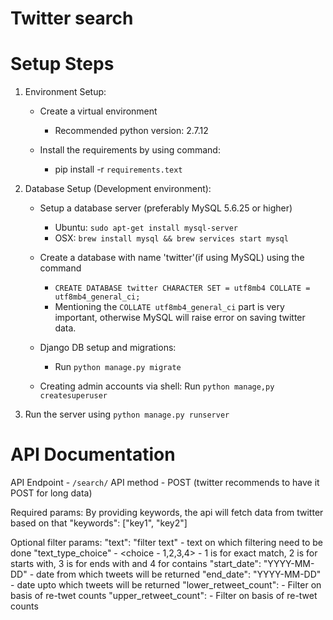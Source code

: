 Twitter search
==============


Setup Steps
===========


1. Environment Setup:

    * Create a virtual environment
      - Recommended python version: 2.7.12

    * Install the requirements by using command:
        * pip install -r `requirements.text`

2. Database Setup (Development environment):

    * Setup a database server (preferably MySQL 5.6.25 or higher)
      - Ubuntu: `sudo apt-get install mysql-server`
      - OSX: `brew install mysql && brew services start mysql`

    * Create a database with name 'twitter'(if using MySQL) using the command
        - `CREATE DATABASE twitter CHARACTER SET = utf8mb4 COLLATE = utf8mb4_general_ci;`
        - Mentioning the `COLLATE utf8mb4_general_ci` part is very important, otherwise MySQL will raise error on saving twitter data.

    * Django DB setup and migrations:
        * Run `python manage.py migrate`

    * Creating admin accounts via shell:
    Run `python manage,py createsuperuser`

3. Run the server using `python manage.py runserver`

API Documentation
=================

API Endpoint - `/search/`
API method - POST (twitter recommends to have it POST for long data)

Required params:
By providing keywords, the api will fetch data from twitter based on that
 "keywords": ["key1", "key2"]
 
 Optional filter params:
 "text": "filter text" - text on which filtering need to be done
 "text_type_choice" - <choice - 1,2,3,4> - 1 is for exact match, 2 is for starts with, 3 is for ends with and 4 for contains
 "start_date": "YYYY-MM-DD" - date from which tweets will be returned
 "end_date": "YYYY-MM-DD" - date upto which tweets will be returned
 "lower_retweet_count": <integer> - Filter on basis of re-twet counts
 "upper_retweet_count": <integer> - Filter on basis of re-twet counts
 


